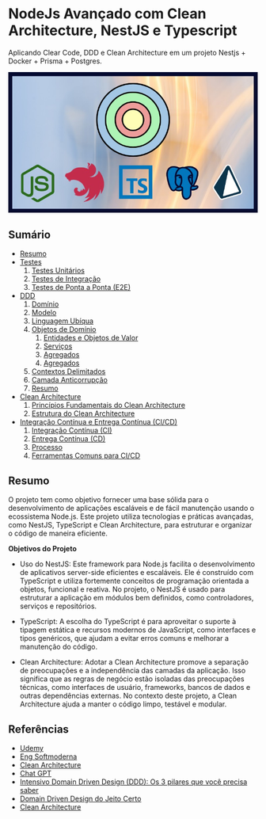 # NodeJs Avançado com Clean Architecture, NestJS e Typescript

Aplicando Clear Code, DDD e Clean Architecture em um projeto Nestjs + Docker + Prisma + Postgres.

![Logo](./github/logo.jpg)

## Sumário

* [Resumo](#resumo)
* [Testes](/readme/testes.md#testes)
    1. [Testes Unitários](/readme/testes.md#testes-unitários)
    2. [Testes de Integração](/readme/testes.md#testes-de-integração)
    3. [Testes de Ponta a Ponta (E2E)](/readme/testes.md#testes-de-ponta-a-ponta-e2e)
* [DDD](/readme/ddd.md#ddd-domain-driven-design)
    1. [Domínio](/readme/ddd.md#domínio)
    2. [Modelo](/readme/ddd.md#modelo)
    3. [Linguagem Ubíqua](/readme/ddd.md#linguagem-ubíqua)
    4. [Objetos de Domínio](/readme/ddd.md#objetos-de-domínio)
        1. [Entidades e Objetos de Valor](/readme/ddd.md#entidades-e-objetos-de-valor)
        2. [Serviços](/readme/ddd.md#serviços)
        3. [Agregados](/readme/ddd.md#agregados)
        4. [Agregados](/readme/ddd.md#repositórios)
    5. [Contextos Delimitados](/readme/ddd.md#contextos-delimitados)
    6. [Camada Anticorrupção](/readme/ddd.md#camada-anticorrupção)
    7. [Resumo](/readme/ddd.md#resumo)
* [Clean Architecture](/readme/clean-architecture.md#clean-architecture)
    1. [Princípios Fundamentais do Clean Architecture](/readme/clean-architecture.md#princípios-fundamentais-do-clean-architecture)
    2. [Estrutura do Clean Architecture](/readme/clean-architecture.md#estrutura-do-clean-architecture)
* [Integração Contínua e Entrega Contínua (CI/CD)](/readme/ci_cd.md#integração-contínua-e-entrega-contínua-cicd)
    1. [Integração Contínua (CI)](/readme/ci_cd.md#integração-contínua-ci)
    2. [Entrega Contínua (CD)](/readme/ci_cd.md#entrega-contínua-cd)
    3. [Processo](/readme/ci_cd.md#processo)
    4. [Ferramentas Comuns para CI/CD](/readme/ci_cd.md#ferramentas-comuns-para-cicd)

## Resumo

O projeto tem como objetivo fornecer uma base sólida para o desenvolvimento de aplicações escaláveis e de fácil manutenção usando o ecossistema Node.js. Este projeto utiliza tecnologias e práticas avançadas, como NestJS, TypeScript e Clean Architecture, para estruturar e organizar o código de maneira eficiente.

**Objetivos do Projeto**

* Uso do NestJS: Este framework para Node.js facilita o desenvolvimento de aplicativos server-side eficientes e escaláveis. Ele é construído com TypeScript e utiliza fortemente conceitos de programação orientada a objetos, funcional e reativa. No projeto, o NestJS é usado para estruturar a aplicação em módulos bem definidos, como controladores, serviços e repositórios.

* TypeScript: A escolha do TypeScript é para aproveitar o suporte à tipagem estática e recursos modernos de JavaScript, como interfaces e tipos genéricos, que ajudam a evitar erros comuns e melhorar a manutenção do código.

* Clean Architecture: Adotar a Clean Architecture promove a separação de preocupações e a independência das camadas da aplicação. Isso significa que as regras de negócio estão isoladas das preocupações técnicas, como interfaces de usuário, frameworks, bancos de dados e outras dependências externas. No contexto deste projeto, a Clean Architecture ajuda a manter o código limpo, testável e modular.

## Referências

- [Udemy](https://www.udemy.com/course/nodejs-avancado-com-clean-architecture-nestjs-typescript/)
- [Eng Softmoderna](https://engsoftmoderna.info/artigos/ddd.html)
- [Clean Architecture](https://medium.com/luizalabs/descomplicando-a-clean-architecture-cf4dfc4a1ac6)
- [Chat GPT](https://chat.openai.com/)
- [Intensivo Domain Driven Design (DDD): Os 3 pilares que você precisa saber](https://www.youtube.com/live/vFZkOyaPK4E)
- [Domain Driven Design do Jeito Certo](https://www.youtube.com/live/cz6EU7Z_BhE)
- [Clean Architecture](https://www.youtube.com/live/BuSf7VsH064)
